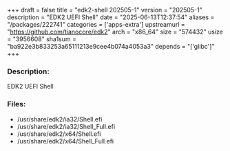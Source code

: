 +++
draft = false
title = "edk2-shell 202505-1"
version = "202505-1"
description = "EDK2 UEFI Shell"
date = "2025-06-13T12:37:54"
aliases = "/packages/222741"
categories = ['apps-extra']
upstreamurl = "https://github.com/tianocore/edk2"
arch = "x86_64"
size = "574432"
usize = "3956608"
sha1sum = "ba922e3b833253a65111213e9cee4b074a4053a3"
depends = "['glibc']"
+++
### Description: 
EDK2 UEFI Shell

### Files: 
* /usr/share/edk2/ia32/Shell.efi
* /usr/share/edk2/ia32/Shell_Full.efi
* /usr/share/edk2/x64/Shell.efi
* /usr/share/edk2/x64/Shell_Full.efi
